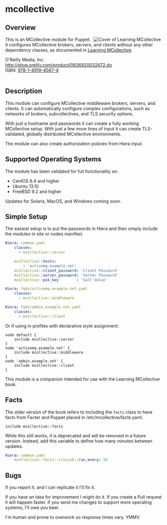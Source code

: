 # mcollective

## Overview 

<div style="float: right">
    <a href="http://shop.oreilly.com/product/0636920032472.do" target="OReilly"><img src="http://akamaicovers.oreilly.com/images/0636920032472/cat.gif" alt="Cover of Learning MCollective" title="Learning MCollective" align="left" /></a>
</div>

This is an MCollective module for Puppet.  It configures MCollective brokers,
servers, and clients without any other dependency classes, as documented in
[Learning MCollective](http://shop.oreilly.com/product/0636920032472.do).  

O'Reilly Media, Inc.  
http://shop.oreilly.com/product/0636920032472.do  
ISBN: [978-1-4919-4567-4](http://shop.oreilly.com/product/0636920032472.do)  
<br clear="all" />

## Description

This module can configure MCollective middleware brokers,
servers, and clients. It can automatically configure complex configurations,
such as networks of brokers, subcollectives, and TLS security options.

With just a hostname and passwords it can create a fully working 
MCollective setup.  With just a few more lines of input it can create 
TLS-validated, globally distributed MCollective environments.

The module can also create authorization policies from Hiera input.

## Supported Operating Systems

The module has been validated for full functionality on:

* CentOS 6.4 and higher
* Ubuntu 13.10
* FreeBSD 9.2 and higher

Updates for Solaris, MacOS, and Windows coming soon.

## Simple Setup

The easiest setup is to put the passwords in Hiera and then simply
include the modules in site or nodes manifest.

```YAML
Hiera: common.yaml
    classes: 
      - mcollective::server

    mcollective::hosts:
        - 'activemq.example.net'
    mcollective::client_password: 'Client Password'
    mcollective::server_password: 'Server Password'
    mcollective::psk_key        : 'Salt Value'

Hiera: fqdn/activemq.example.net.yaml
    classes: 
      - mcollective::middleware

Hiera: fqdn/admin.example.net.yaml
    classes: 
      - mcollective::client
```

Or if using in profiles with declarative style assignment:

```puppet
node default {
    include mcollective::server
}
node 'activemq.example.net' {
    include mcollective::middleware
}
node 'admin.example.net' {
    include mcollective::client
}
```

This module is a companion intended for use with the Learning MCollective book.

## Facts

The older version of the book refers to including the `facts` class to have facts
from Facter and Puppet placed in /etc/mcollective/facts.yaml.

```
include mcollective::facts
```

While this still works, it is deprecated and will be removed in a future version.
Instead, add this variable to define how many minutes between updates. 

```YAML
Hiera: common.yaml
    mcollective::facts::cronjob::run_every: 10
```

## Bugs

If you report it, and I can replicate it I'll fix it.

If you have an idea for improvement I might do it. If you create a Pull request
it will happen faster. If you send me changes to support more operating systems,
I'll owe you beer.

I'm human and prone to overwork so response times vary. YMMV.
